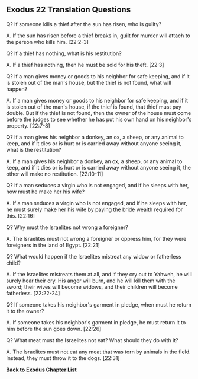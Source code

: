 ## Exodus 22 Translation Questions ##

Q? If someone kills a thief after the sun has risen, who is guilty?

A. If the sun has risen before a thief breaks in, guilt for murder will attach to the person who kills him. [22:2-3]

Q? If a thief has nothing, what is his restitution?

A. If a thief has nothing, then he must be sold for his theft. [22:3]

Q? If a man gives money or goods to his neighbor for safe keeping, and if it is stolen out of the man's house, but the thief is not found, what will happen?

A. If a man gives money or goods to his neighbor for safe keeping, and if it is stolen out of the man's house, if the thief is found, that thief must pay double. But if the thief is not found, then the owner of the house must come before the judges to see whether he has put his own hand on his neighbor's property. [22:7-8]

Q? If a man gives his neighbor a donkey, an ox, a sheep, or any animal to keep, and if it dies or is hurt or is carried away without anyone seeing it, what is the restitution?

A. If a man gives his neighbor a donkey, an ox, a sheep, or any animal to keep, and if it dies or is hurt or is carried away without anyone seeing it, the other will make no restitution. [22:10-11]

Q? If a man seduces a virgin who is not engaged, and if he sleeps with her, how must he make her his wife?

A. If a man seduces a virgin who is not engaged, and if he sleeps with her, he must surely make her his wife by paying the bride wealth required for this. [22:16]

Q? Why must the Israelites not wrong a foreigner?

A. The Israelites must not wrong a foreigner or oppress him, for they were foreigners in the land of Egypt. [22:21]

Q? What would happen if the Israelites mistreat any widow or fatherless child?

A. If the Israelites mistreats them at all, and if they cry out to Yahweh, he will surely hear their cry. His anger will burn, and he will kill them with the sword; their wives will become widows, and their children will become fatherless. [22:22-24]

Q? If someone takes his neighbor's garment in pledge, when must he return it to the owner?

A. If someone takes his neighbor's garment in pledge, he must return it to him before the sun goes down. [22:26]

Q? What meat must the Israelites not eat? What should they do with it?

A. The Israelites must not eat any meat that was torn by animals in the field. Instead, they must throw it to the dogs. [22:31]

__[Back to Exodus Chapter List](./)__

